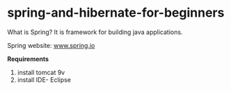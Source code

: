 # spring-and-hibernate-for-beginners
What is Spring?
It is framework for building java applications.

Spring website: www.spring.io

**Requirements**
1. install tomcat 9v
2. install IDE- Eclipse
